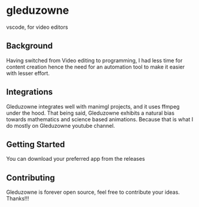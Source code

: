 # gleduzowne

vscode, for video editors

## Background

Having switched from Video editing to programming, I had less time for content creation hence the need for an automation tool to make it easier with lesser effort.

## Integrations

Gleduzowne integrates well with manimgl projects, and it uses ffmpeg under the hood.
That being said, Gleduzowne exhibits a natural bias towards mathematics and science based animations. Because that is what I do mostly on Gleduzowne youtube channel.

## Getting Started

You can download your preferred app from the releases

## Contributing

Gleduzowne is forever open source, feel free to contribute your ideas. Thanks!!!